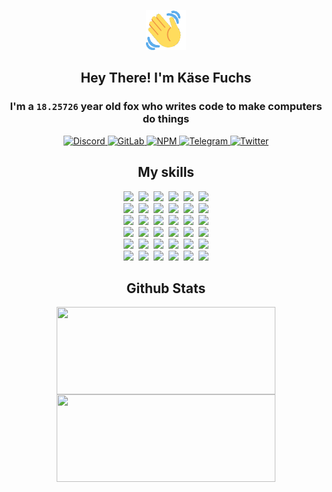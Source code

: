 <div><p align=center><img src=./resources/images/wave.gif width=64px height=64px></p><h2 align=center>Hey There! I'm Käse Fuchs</h2><h3 align=center>I'm a <code>18.25726</code> year old fox who writes code to make computers do things</h3><p align=center><a href=https://discord.com/users/507526681125322772><img alt=Discord src="https://img.shields.io/badge/Discord-5865F2?logo=discord&logoColor=white&style=flat-square#a000d535b7da938d7c4ce3a37f05bb26"> </a><a href=https://gitlab.com/kasefuchs><img alt=GitLab src="https://img.shields.io/badge/GitLab-330F63?logo=gitlab&logoColor=white&style=flat-square#a000d535b7da938d7c4ce3a37f05bb26"> </a><a href=https://npmjs.com/~kasefuchs><img alt=NPM src="https://img.shields.io/badge/NPM-CB3837?logo=npm&logoColor=white&style=flat-square#a000d535b7da938d7c4ce3a37f05bb26"> </a><a href=https://t.me/kasefuchs><img alt=Telegram src="https://img.shields.io/badge/Telegram-2CA5E0?logo=telegram&logoColor=white&style=flat-square#a000d535b7da938d7c4ce3a37f05bb26"> </a><a href=https://twitter.com/kasefuchs><img alt=Twitter src="https://img.shields.io/badge/Twitter-1DA1F2?logo=twitter&logoColor=white&style=flat-square#a000d535b7da938d7c4ce3a37f05bb26"></a></p><h2 align=center>My skills</h2><p align=center><a href=https://aws.amazon.com/ ><picture><source srcset="https://skillicons.dev/icons?i=aws&theme=dark#a000d535b7da938d7c4ce3a37f05bb26" media="(prefers-color-scheme: dark)"><source srcset="https://skillicons.dev/icons?i=aws&theme=light#a000d535b7da938d7c4ce3a37f05bb26" media="(prefers-color-scheme: light), (prefers-color-scheme: no-preference)"><img src="https://skillicons.dev/icons?i=aws&theme=light#a000d535b7da938d7c4ce3a37f05bb26"></picture></a>&nbsp;&nbsp;<a href=https://en.wikipedia.org/wiki/Bash_(Unix_shell)><picture><source srcset="https://skillicons.dev/icons?i=bash&theme=dark#a000d535b7da938d7c4ce3a37f05bb26" media="(prefers-color-scheme: dark)"><source srcset="https://skillicons.dev/icons?i=bash&theme=light#a000d535b7da938d7c4ce3a37f05bb26" media="(prefers-color-scheme: light), (prefers-color-scheme: no-preference)"><img src="https://skillicons.dev/icons?i=bash&theme=light#a000d535b7da938d7c4ce3a37f05bb26"></picture></a>&nbsp;&nbsp;<a href=https://discord.com/developers/docs><picture><source srcset="https://skillicons.dev/icons?i=bots&theme=dark#a000d535b7da938d7c4ce3a37f05bb26" media="(prefers-color-scheme: dark)"><source srcset="https://skillicons.dev/icons?i=bots&theme=light#a000d535b7da938d7c4ce3a37f05bb26" media="(prefers-color-scheme: light), (prefers-color-scheme: no-preference)"><img src="https://skillicons.dev/icons?i=bots&theme=light#a000d535b7da938d7c4ce3a37f05bb26"></picture></a>&nbsp;&nbsp;<a href=https://www.cloudflare.com/ ><picture><source srcset="https://skillicons.dev/icons?i=cloudflare&theme=dark#a000d535b7da938d7c4ce3a37f05bb26" media="(prefers-color-scheme: dark)"><source srcset="https://skillicons.dev/icons?i=cloudflare&theme=light#a000d535b7da938d7c4ce3a37f05bb26" media="(prefers-color-scheme: light), (prefers-color-scheme: no-preference)"><img src="https://skillicons.dev/icons?i=cloudflare&theme=light#a000d535b7da938d7c4ce3a37f05bb26"></picture></a>&nbsp;&nbsp;<a href=https://en.wikipedia.org/wiki/CSS><picture><source srcset="https://skillicons.dev/icons?i=css&theme=dark#a000d535b7da938d7c4ce3a37f05bb26" media="(prefers-color-scheme: dark)"><source srcset="https://skillicons.dev/icons?i=css&theme=light#a000d535b7da938d7c4ce3a37f05bb26" media="(prefers-color-scheme: light), (prefers-color-scheme: no-preference)"><img src="https://skillicons.dev/icons?i=css&theme=light#a000d535b7da938d7c4ce3a37f05bb26"></picture></a>&nbsp;&nbsp;<a href=https://www.docker.com/ ><picture><source srcset="https://skillicons.dev/icons?i=docker&theme=dark#a000d535b7da938d7c4ce3a37f05bb26" media="(prefers-color-scheme: dark)"><source srcset="https://skillicons.dev/icons?i=docker&theme=light#a000d535b7da938d7c4ce3a37f05bb26" media="(prefers-color-scheme: light), (prefers-color-scheme: no-preference)"><img src="https://skillicons.dev/icons?i=docker&theme=light#a000d535b7da938d7c4ce3a37f05bb26"></picture></a><br><a href=https://www.electronjs.org/ ><picture><source srcset="https://skillicons.dev/icons?i=electron&theme=dark#a000d535b7da938d7c4ce3a37f05bb26" media="(prefers-color-scheme: dark)"><source srcset="https://skillicons.dev/icons?i=electron&theme=light#a000d535b7da938d7c4ce3a37f05bb26" media="(prefers-color-scheme: light), (prefers-color-scheme: no-preference)"><img src="https://skillicons.dev/icons?i=electron&theme=light#a000d535b7da938d7c4ce3a37f05bb26"></picture></a>&nbsp;&nbsp;<a href=https://expressjs.com/ ><picture><source srcset="https://skillicons.dev/icons?i=express&theme=dark#a000d535b7da938d7c4ce3a37f05bb26" media="(prefers-color-scheme: dark)"><source srcset="https://skillicons.dev/icons?i=express&theme=light#a000d535b7da938d7c4ce3a37f05bb26" media="(prefers-color-scheme: light), (prefers-color-scheme: no-preference)"><img src="https://skillicons.dev/icons?i=express&theme=light#a000d535b7da938d7c4ce3a37f05bb26"></picture></a>&nbsp;&nbsp;<a href=https://www.figma.com/ ><picture><source srcset="https://skillicons.dev/icons?i=figma&theme=dark#a000d535b7da938d7c4ce3a37f05bb26" media="(prefers-color-scheme: dark)"><source srcset="https://skillicons.dev/icons?i=figma&theme=light#a000d535b7da938d7c4ce3a37f05bb26" media="(prefers-color-scheme: light), (prefers-color-scheme: no-preference)"><img src="https://skillicons.dev/icons?i=figma&theme=light#a000d535b7da938d7c4ce3a37f05bb26"></picture></a>&nbsp;&nbsp;<a href=https://firebase.google.com/ ><picture><source srcset="https://skillicons.dev/icons?i=firebase&theme=dark#a000d535b7da938d7c4ce3a37f05bb26" media="(prefers-color-scheme: dark)"><source srcset="https://skillicons.dev/icons?i=firebase&theme=light#a000d535b7da938d7c4ce3a37f05bb26" media="(prefers-color-scheme: light), (prefers-color-scheme: no-preference)"><img src="https://skillicons.dev/icons?i=firebase&theme=light#a000d535b7da938d7c4ce3a37f05bb26"></picture></a>&nbsp;&nbsp;<a href=https://flask.palletsprojects.com/ ><picture><source srcset="https://skillicons.dev/icons?i=flask&theme=dark#a000d535b7da938d7c4ce3a37f05bb26" media="(prefers-color-scheme: dark)"><source srcset="https://skillicons.dev/icons?i=flask&theme=light#a000d535b7da938d7c4ce3a37f05bb26" media="(prefers-color-scheme: light), (prefers-color-scheme: no-preference)"><img src="https://skillicons.dev/icons?i=flask&theme=light#a000d535b7da938d7c4ce3a37f05bb26"></picture></a>&nbsp;&nbsp;<a href=https://cloud.google.com/ ><picture><source srcset="https://skillicons.dev/icons?i=gcp&theme=dark#a000d535b7da938d7c4ce3a37f05bb26" media="(prefers-color-scheme: dark)"><source srcset="https://skillicons.dev/icons?i=gcp&theme=light#a000d535b7da938d7c4ce3a37f05bb26" media="(prefers-color-scheme: light), (prefers-color-scheme: no-preference)"><img src="https://skillicons.dev/icons?i=gcp&theme=light#a000d535b7da938d7c4ce3a37f05bb26"></picture></a><br><a href=https://git-scm.com/ ><picture><source srcset="https://skillicons.dev/icons?i=git&theme=dark#a000d535b7da938d7c4ce3a37f05bb26" media="(prefers-color-scheme: dark)"><source srcset="https://skillicons.dev/icons?i=git&theme=light#a000d535b7da938d7c4ce3a37f05bb26" media="(prefers-color-scheme: light), (prefers-color-scheme: no-preference)"><img src="https://skillicons.dev/icons?i=git&theme=light#a000d535b7da938d7c4ce3a37f05bb26"></picture></a>&nbsp;&nbsp;<a href=https://github.com/ ><picture><source srcset="https://skillicons.dev/icons?i=github&theme=dark#a000d535b7da938d7c4ce3a37f05bb26" media="(prefers-color-scheme: dark)"><source srcset="https://skillicons.dev/icons?i=github&theme=light#a000d535b7da938d7c4ce3a37f05bb26" media="(prefers-color-scheme: light), (prefers-color-scheme: no-preference)"><img src="https://skillicons.dev/icons?i=github&theme=light#a000d535b7da938d7c4ce3a37f05bb26"></picture></a>&nbsp;&nbsp;<a href=https://gitlab.com/ ><picture><source srcset="https://skillicons.dev/icons?i=gitlab&theme=dark#a000d535b7da938d7c4ce3a37f05bb26" media="(prefers-color-scheme: dark)"><source srcset="https://skillicons.dev/icons?i=gitlab&theme=light#a000d535b7da938d7c4ce3a37f05bb26" media="(prefers-color-scheme: light), (prefers-color-scheme: no-preference)"><img src="https://skillicons.dev/icons?i=gitlab&theme=light#a000d535b7da938d7c4ce3a37f05bb26"></picture></a>&nbsp;&nbsp;<a href=https://www.heroku.com/ ><picture><source srcset="https://skillicons.dev/icons?i=heroku&theme=dark#a000d535b7da938d7c4ce3a37f05bb26" media="(prefers-color-scheme: dark)"><source srcset="https://skillicons.dev/icons?i=heroku&theme=light#a000d535b7da938d7c4ce3a37f05bb26" media="(prefers-color-scheme: light), (prefers-color-scheme: no-preference)"><img src="https://skillicons.dev/icons?i=heroku&theme=light#a000d535b7da938d7c4ce3a37f05bb26"></picture></a>&nbsp;&nbsp;<a href=https://en.wikipedia.org/wiki/HTML><picture><source srcset="https://skillicons.dev/icons?i=html&theme=dark#a000d535b7da938d7c4ce3a37f05bb26" media="(prefers-color-scheme: dark)"><source srcset="https://skillicons.dev/icons?i=html&theme=light#a000d535b7da938d7c4ce3a37f05bb26" media="(prefers-color-scheme: light), (prefers-color-scheme: no-preference)"><img src="https://skillicons.dev/icons?i=html&theme=light#a000d535b7da938d7c4ce3a37f05bb26"></picture></a>&nbsp;&nbsp;<a href=https://en.wikipedia.org/wiki/JavaScript><picture><source srcset="https://skillicons.dev/icons?i=js&theme=dark#a000d535b7da938d7c4ce3a37f05bb26" media="(prefers-color-scheme: dark)"><source srcset="https://skillicons.dev/icons?i=js&theme=light#a000d535b7da938d7c4ce3a37f05bb26" media="(prefers-color-scheme: light), (prefers-color-scheme: no-preference)"><img src="https://skillicons.dev/icons?i=js&theme=light#a000d535b7da938d7c4ce3a37f05bb26"></picture></a><br><a href=https://en.wikipedia.org/wiki/Linux><picture><source srcset="https://skillicons.dev/icons?i=linux&theme=dark#a000d535b7da938d7c4ce3a37f05bb26" media="(prefers-color-scheme: dark)"><source srcset="https://skillicons.dev/icons?i=linux&theme=light#a000d535b7da938d7c4ce3a37f05bb26" media="(prefers-color-scheme: light), (prefers-color-scheme: no-preference)"><img src="https://skillicons.dev/icons?i=linux&theme=light#a000d535b7da938d7c4ce3a37f05bb26"></picture></a>&nbsp;&nbsp;<a href=https://mui.com/ ><picture><source srcset="https://skillicons.dev/icons?i=materialui&theme=dark#a000d535b7da938d7c4ce3a37f05bb26" media="(prefers-color-scheme: dark)"><source srcset="https://skillicons.dev/icons?i=materialui&theme=light#a000d535b7da938d7c4ce3a37f05bb26" media="(prefers-color-scheme: light), (prefers-color-scheme: no-preference)"><img src="https://skillicons.dev/icons?i=materialui&theme=light#a000d535b7da938d7c4ce3a37f05bb26"></picture></a>&nbsp;&nbsp;<a href=https://en.wikipedia.org/wiki/Markdown><picture><source srcset="https://skillicons.dev/icons?i=md&theme=dark#a000d535b7da938d7c4ce3a37f05bb26" media="(prefers-color-scheme: dark)"><source srcset="https://skillicons.dev/icons?i=md&theme=light#a000d535b7da938d7c4ce3a37f05bb26" media="(prefers-color-scheme: light), (prefers-color-scheme: no-preference)"><img src="https://skillicons.dev/icons?i=md&theme=light#a000d535b7da938d7c4ce3a37f05bb26"></picture></a>&nbsp;&nbsp;<a href=https://www.mongodb.com/ ><picture><source srcset="https://skillicons.dev/icons?i=mongodb&theme=dark#a000d535b7da938d7c4ce3a37f05bb26" media="(prefers-color-scheme: dark)"><source srcset="https://skillicons.dev/icons?i=mongodb&theme=light#a000d535b7da938d7c4ce3a37f05bb26" media="(prefers-color-scheme: light), (prefers-color-scheme: no-preference)"><img src="https://skillicons.dev/icons?i=mongodb&theme=light#a000d535b7da938d7c4ce3a37f05bb26"></picture></a>&nbsp;&nbsp;<a href=https://www.mysql.com/ ><picture><source srcset="https://skillicons.dev/icons?i=mysql&theme=dark#a000d535b7da938d7c4ce3a37f05bb26" media="(prefers-color-scheme: dark)"><source srcset="https://skillicons.dev/icons?i=mysql&theme=light#a000d535b7da938d7c4ce3a37f05bb26" media="(prefers-color-scheme: light), (prefers-color-scheme: no-preference)"><img src="https://skillicons.dev/icons?i=mysql&theme=light#a000d535b7da938d7c4ce3a37f05bb26"></picture></a>&nbsp;&nbsp;<a href=https://nextjs.org/ ><picture><source srcset="https://skillicons.dev/icons?i=nextjs&theme=dark#a000d535b7da938d7c4ce3a37f05bb26" media="(prefers-color-scheme: dark)"><source srcset="https://skillicons.dev/icons?i=nextjs&theme=light#a000d535b7da938d7c4ce3a37f05bb26" media="(prefers-color-scheme: light), (prefers-color-scheme: no-preference)"><img src="https://skillicons.dev/icons?i=nextjs&theme=light#a000d535b7da938d7c4ce3a37f05bb26"></picture></a><br><a href=https://nodejs.org/en/ ><picture><source srcset="https://skillicons.dev/icons?i=nodejs&theme=dark#a000d535b7da938d7c4ce3a37f05bb26" media="(prefers-color-scheme: dark)"><source srcset="https://skillicons.dev/icons?i=nodejs&theme=light#a000d535b7da938d7c4ce3a37f05bb26" media="(prefers-color-scheme: light), (prefers-color-scheme: no-preference)"><img src="https://skillicons.dev/icons?i=nodejs&theme=light#a000d535b7da938d7c4ce3a37f05bb26"></picture></a>&nbsp;&nbsp;<a href=https://www.postgresql.org/ ><picture><source srcset="https://skillicons.dev/icons?i=postgres&theme=dark#a000d535b7da938d7c4ce3a37f05bb26" media="(prefers-color-scheme: dark)"><source srcset="https://skillicons.dev/icons?i=postgres&theme=light#a000d535b7da938d7c4ce3a37f05bb26" media="(prefers-color-scheme: light), (prefers-color-scheme: no-preference)"><img src="https://skillicons.dev/icons?i=postgres&theme=light#a000d535b7da938d7c4ce3a37f05bb26"></picture></a>&nbsp;&nbsp;<a href=https://learn.microsoft.com/en-us/powershell/ ><picture><source srcset="https://skillicons.dev/icons?i=powershell&theme=dark#a000d535b7da938d7c4ce3a37f05bb26" media="(prefers-color-scheme: dark)"><source srcset="https://skillicons.dev/icons?i=powershell&theme=light#a000d535b7da938d7c4ce3a37f05bb26" media="(prefers-color-scheme: light), (prefers-color-scheme: no-preference)"><img src="https://skillicons.dev/icons?i=powershell&theme=light#a000d535b7da938d7c4ce3a37f05bb26"></picture></a>&nbsp;&nbsp;<a href=https://www.python.org/ ><picture><source srcset="https://skillicons.dev/icons?i=py&theme=dark#a000d535b7da938d7c4ce3a37f05bb26" media="(prefers-color-scheme: dark)"><source srcset="https://skillicons.dev/icons?i=py&theme=light#a000d535b7da938d7c4ce3a37f05bb26" media="(prefers-color-scheme: light), (prefers-color-scheme: no-preference)"><img src="https://skillicons.dev/icons?i=py&theme=light#a000d535b7da938d7c4ce3a37f05bb26"></picture></a>&nbsp;&nbsp;<a href=https://www.raspberrypi.org/ ><picture><source srcset="https://skillicons.dev/icons?i=raspberrypi&theme=dark#a000d535b7da938d7c4ce3a37f05bb26" media="(prefers-color-scheme: dark)"><source srcset="https://skillicons.dev/icons?i=raspberrypi&theme=light#a000d535b7da938d7c4ce3a37f05bb26" media="(prefers-color-scheme: light), (prefers-color-scheme: no-preference)"><img src="https://skillicons.dev/icons?i=raspberrypi&theme=light#a000d535b7da938d7c4ce3a37f05bb26"></picture></a>&nbsp;&nbsp;<a href=https://reactjs.org/ ><picture><source srcset="https://skillicons.dev/icons?i=react&theme=dark#a000d535b7da938d7c4ce3a37f05bb26" media="(prefers-color-scheme: dark)"><source srcset="https://skillicons.dev/icons?i=react&theme=light#a000d535b7da938d7c4ce3a37f05bb26" media="(prefers-color-scheme: light), (prefers-color-scheme: no-preference)"><img src="https://skillicons.dev/icons?i=react&theme=light#a000d535b7da938d7c4ce3a37f05bb26"></picture></a><br><a href=https://redux.js.org/ ><picture><source srcset="https://skillicons.dev/icons?i=redux&theme=dark#a000d535b7da938d7c4ce3a37f05bb26" media="(prefers-color-scheme: dark)"><source srcset="https://skillicons.dev/icons?i=redux&theme=light#a000d535b7da938d7c4ce3a37f05bb26" media="(prefers-color-scheme: light), (prefers-color-scheme: no-preference)"><img src="https://skillicons.dev/icons?i=redux&theme=light#a000d535b7da938d7c4ce3a37f05bb26"></picture></a>&nbsp;&nbsp;<a href=https://en.wikipedia.org/wiki/Regular_expression><picture><source srcset="https://skillicons.dev/icons?i=regex&theme=dark#a000d535b7da938d7c4ce3a37f05bb26" media="(prefers-color-scheme: dark)"><source srcset="https://skillicons.dev/icons?i=regex&theme=light#a000d535b7da938d7c4ce3a37f05bb26" media="(prefers-color-scheme: light), (prefers-color-scheme: no-preference)"><img src="https://skillicons.dev/icons?i=regex&theme=light#a000d535b7da938d7c4ce3a37f05bb26"></picture></a>&nbsp;&nbsp;<a href=https://en.wikipedia.org/wiki/Sass_(stylesheet_language)><picture><source srcset="https://skillicons.dev/icons?i=sass&theme=dark#a000d535b7da938d7c4ce3a37f05bb26" media="(prefers-color-scheme: dark)"><source srcset="https://skillicons.dev/icons?i=sass&theme=light#a000d535b7da938d7c4ce3a37f05bb26" media="(prefers-color-scheme: light), (prefers-color-scheme: no-preference)"><img src="https://skillicons.dev/icons?i=sass&theme=light#a000d535b7da938d7c4ce3a37f05bb26"></picture></a>&nbsp;&nbsp;<a href=https://www.typescriptlang.org/ ><picture><source srcset="https://skillicons.dev/icons?i=ts&theme=dark#a000d535b7da938d7c4ce3a37f05bb26" media="(prefers-color-scheme: dark)"><source srcset="https://skillicons.dev/icons?i=ts&theme=light#a000d535b7da938d7c4ce3a37f05bb26" media="(prefers-color-scheme: light), (prefers-color-scheme: no-preference)"><img src="https://skillicons.dev/icons?i=ts&theme=light#a000d535b7da938d7c4ce3a37f05bb26"></picture></a>&nbsp;&nbsp;<a href=https://unity.com/ ><picture><source srcset="https://skillicons.dev/icons?i=unity&theme=dark#a000d535b7da938d7c4ce3a37f05bb26" media="(prefers-color-scheme: dark)"><source srcset="https://skillicons.dev/icons?i=unity&theme=light#a000d535b7da938d7c4ce3a37f05bb26" media="(prefers-color-scheme: light), (prefers-color-scheme: no-preference)"><img src="https://skillicons.dev/icons?i=unity&theme=light#a000d535b7da938d7c4ce3a37f05bb26"></picture></a>&nbsp;&nbsp;<a href=https://workers.cloudflare.com/ ><picture><source srcset="https://skillicons.dev/icons?i=workers&theme=dark#a000d535b7da938d7c4ce3a37f05bb26" media="(prefers-color-scheme: dark)"><source srcset="https://skillicons.dev/icons?i=workers&theme=light#a000d535b7da938d7c4ce3a37f05bb26" media="(prefers-color-scheme: light), (prefers-color-scheme: no-preference)"><img src="https://skillicons.dev/icons?i=workers&theme=light#a000d535b7da938d7c4ce3a37f05bb26"></picture></a><br></p><h2 align=center>Github Stats</h2><p align=center><picture><source srcset="https://github-readme-stats-kasefuchs.vercel.app/api/?count_private=true&hide_border=true&hide_rank=true&line_height=20&hide_title=true&username=Kasefuchs&theme=dark#a000d535b7da938d7c4ce3a37f05bb26" media="(prefers-color-scheme: dark)"><source srcset="https://github-readme-stats-kasefuchs.vercel.app/api/?count_private=true&hide_border=true&hide_rank=true&line_height=20&hide_title=true&username=Kasefuchs&theme=light#a000d535b7da938d7c4ce3a37f05bb26" media="(prefers-color-scheme: light), (prefers-color-scheme: no-preference)"><img align=middle width=350 height=140 src="https://github-readme-stats-kasefuchs.vercel.app/api/?count_private=true&hide_border=true&hide_rank=true&line_height=20&hide_title=true&username=Kasefuchs&theme=light#a000d535b7da938d7c4ce3a37f05bb26"></picture><picture><source srcset="https://github-readme-stats-kasefuchs.vercel.app/api/top-langs/?count_private=true&hide_border=true&layout=compact&username=Kasefuchs&theme=dark#a000d535b7da938d7c4ce3a37f05bb26" media="(prefers-color-scheme: dark)"><source srcset="https://github-readme-stats-kasefuchs.vercel.app/api/top-langs/?count_private=true&hide_border=true&layout=compact&username=Kasefuchs&theme=light#a000d535b7da938d7c4ce3a37f05bb26" media="(prefers-color-scheme: light), (prefers-color-scheme: no-preference)"><img align=middle width=350 height=140 src="https://github-readme-stats-kasefuchs.vercel.app/api/top-langs/?count_private=true&hide_border=true&layout=compact&username=Kasefuchs&theme=light#a000d535b7da938d7c4ce3a37f05bb26"></picture></p><img src="https://hit.yhype.me/github/profile?user_id=64592097#a000d535b7da938d7c4ce3a37f05bb26" alt=""></div>